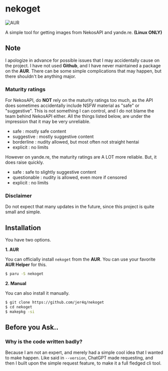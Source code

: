 # nekoget
![AUR](https://img.shields.io/aur/version/nekoget?style=for-the-badge&logo=archlinux&logoColor=ffffff&label=AUR)

A simple tool for getting images from NekosAPI and yande.re. **(Linux ONLY)**

## Note
I apologize in advance for possible issues that I may accidentally cause on the project. I have not used **Github**, and I have never maintained a package on the **AUR**. There can be some simple complications that may happen, but there shouldn't be anything major.

### Maturity ratings
For NekosAPI, do **NOT** rely on the maturity ratings too much, as the API does sometimes accidentally include NSFW material as "safe" or "suggestive". This is not something I can control, and I do not blame the team behind NekosAPI either. All the things listed below, are under the impression that it may be very unreliable.
- safe : mostly safe content
- suggestive : mostly suggestive content
- borderline : nudity allowed, but most often not straight hentai
- explicit : no limits

However on yande.re, the maturity ratings are A LOT more reliable. But, it does raise quickly.
- safe : safe to slightly suggestive content
- questionable : nudity is allowed, even more if censored
- explicit : no limits

### Disclaimer
Do not expect that many updates in the future, since this project is quite small and simple.

## Installation
You have two options.

**1. AUR**

You can officially install `nekoget` from the **AUR**. You can use your favorite **AUR Helper** for this.
```bash
$ paru -S nekoget
```

**2. Manual**

You can also install it manually.
```bash
$ git clone https://github.com/jer4q/nekoget
$ cd nekoget
$ makepkg -si
```

## Before you Ask..
### Why is the code written badly?
Because I am not an expert, and merely had a simple cool idea that I wanted to make happen. Like said in `--version`, ChatGPT made requesting, and then I built upon the simple request feature, to make it a full fledged cli tool.

